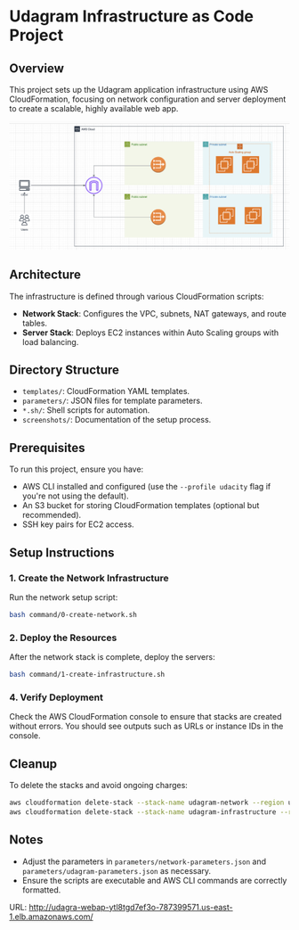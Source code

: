 # Udagram Infrastructure as Code Project

## Overview
This project sets up the Udagram application infrastructure using AWS CloudFormation, focusing on network configuration and server deployment to create a scalable, highly available web app.

![Udagram Architecture](./screenshots/udagram-diagram.png)

## Architecture
The infrastructure is defined through various CloudFormation scripts:
- **Network Stack**: Configures the VPC, subnets, NAT gateways, and route tables.
- **Server Stack**: Deploys EC2 instances within Auto Scaling groups with load balancing.

## Directory Structure
- `templates/`: CloudFormation YAML templates.
- `parameters/`: JSON files for template parameters.
- `*.sh/`: Shell scripts for automation.
- `screenshots/`: Documentation of the setup process.

## Prerequisites
To run this project, ensure you have:
- AWS CLI installed and configured (use the `--profile udacity` flag if you're not using the default).
- An S3 bucket for storing CloudFormation templates (optional but recommended).
- SSH key pairs for EC2 access.

## Setup Instructions

### 1. Create the Network Infrastructure
Run the network setup script:
```bash
bash command/0-create-network.sh 
```

### 2. Deploy the Resources
After the network stack is complete, deploy the servers:
```bash
bash command/1-create-infrastructure.sh 
```

### 4. Verify Deployment
Check the AWS CloudFormation console to ensure that stacks are created without errors. You should see outputs such as URLs or instance IDs in the console.

## Cleanup
To delete the stacks and avoid ongoing charges:
```bash
aws cloudformation delete-stack --stack-name udagram-network --region us-east-1 --profile udacity
aws cloudformation delete-stack --stack-name udagram-infrastructure --region us-east-1 --profile udacity
```



## Notes
- Adjust the parameters in `parameters/network-parameters.json` and `parameters/udagram-parameters.json` as necessary.
- Ensure the scripts are executable and AWS CLI commands are correctly formatted.

URL: http://udagra-webap-ytl8tgd7ef3o-787399571.us-east-1.elb.amazonaws.com/

